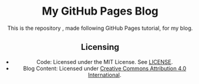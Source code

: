 <header>

<!--
  <<< Author notes: Course header >>>
  Include a 1280×640 image, course title in sentence case, and a concise description in emphasis.
  In your repository settings: enable template repository, add your 1280×640 social image, auto delete head branches.
  Add your open source license, GitHub uses MIT license.
-->

# My GitHub Pages Blog
This is the repository , made following GitHub Pages tutorial, for my blog. 

## Licensing
- Code: Licensed under the MIT License. See [LICENSE](LICENSE).
- Blog Content: Licensed under [Creative Commons Attribution 4.0 International](https://creativecommons.org/licenses/by/4.0/).

